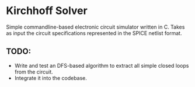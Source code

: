 # Kirchhoff Solver

Simple commandline-based electronic circuit simulator written in C. Takes as input the circuit specifications represented in the SPICE netlist format.


## TODO:
- Write and test an DFS-based algorithm to extract all simple closed loops from the circuit. 
- Integrate it into the codebase.